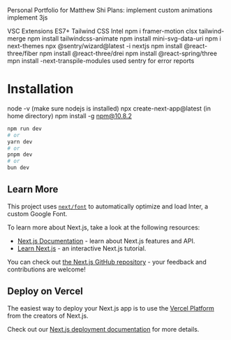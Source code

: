 Personal Portfolio for Matthew Shi
Plans:
implement custom animations
implement 3js

VSC Extensions
ES7+
Tailwind CSS Intel
npm i framer-motion clsx tailwind-merge
npm install tailwindcss-animate
npm install mini-svg-data-uri
npm i next-themes
npx @sentry/wizard@latest -i nextjs
npm install @react-three/fiber
npm install @react-three/drei
npm install @react-spring/three
mpn install -next-transpile-modules
used sentry for error reports

# Installation
node -v (make sure nodejs is installed)
npx create-next-app@latest (in home directory)
npm install -g npm@10.8.2
```bash
npm run dev
# or
yarn dev
# or
pnpm dev
# or
bun dev
```

## Learn More

This project uses [`next/font`](https://nextjs.org/docs/basic-features/font-optimization) to automatically optimize and load Inter, a custom Google Font.

To learn more about Next.js, take a look at the following resources:

- [Next.js Documentation](https://nextjs.org/docs) - learn about Next.js features and API.
- [Learn Next.js](https://nextjs.org/learn) - an interactive Next.js tutorial.

You can check out [the Next.js GitHub repository](https://github.com/vercel/next.js/) - your feedback and contributions are welcome!

## Deploy on Vercel

The easiest way to deploy your Next.js app is to use the [Vercel Platform](https://vercel.com/new?utm_medium=default-template&filter=next.js&utm_source=create-next-app&utm_campaign=create-next-app-readme) from the creators of Next.js.

Check out our [Next.js deployment documentation](https://nextjs.org/docs/deployment) for more details.
